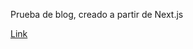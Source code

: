 Prueba de blog, creado a partir de Next.js

<a href="https://nextjs-blog-seven-eta-26.vercel.app/">Link</a>
